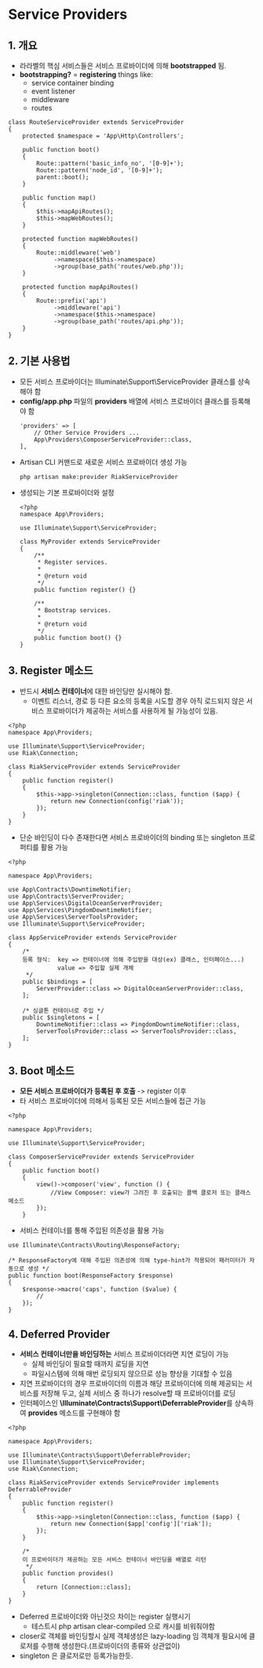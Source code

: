 # Service Providers

## 1. 개요
  - 라라벨의 핵심 서비스들은 서비스 프로바이더에 의해 **bootstrapped** 됨.
  - **bootstrapping?** = **registering** things like:
    - service container binding
    - event listener
    - middleware
    - routes
~~~
class RouteServiceProvider extends ServiceProvider
{
    protected $namespace = 'App\Http\Controllers';

    public function boot()
    {
        Route::pattern('basic_info_no', '[0-9]+');
        Route::pattern('node_id', '[0-9]+');
        parent::boot();
    }

    public function map()
    {
        $this->mapApiRoutes();
        $this->mapWebRoutes();
    }

    protected function mapWebRoutes()
    {
        Route::middleware('web')
             ->namespace($this->namespace)
             ->group(base_path('routes/web.php'));
    }
    
    protected function mapApiRoutes()
    {
        Route::prefix('api')
             ->middleware('api')
             ->namespace($this->namespace)
             ->group(base_path('routes/api.php'));
    }
}
~~~

## 2. 기본 사용법
  - 모든 서비스 프로바이더는 Illuminate\Support\ServiceProvider 클래스를 상속해야 함
  - **config/app.php** 파일의 **providers** 배열에 서비스 프로바이더 클래스를 등록해야 함
    ~~~
    'providers' => [
        // Other Service Providers ...
        App\Providers\ComposerServiceProvider::class,
    ],
    ~~~
  - Artisan CLI 커맨드로 새로운 서비스 프로바이더 생성 가능
    ~~~
    php artisan make:provider RiakServiceProvider
    ~~~
  - 생성되는 기본 프로바이더와 설정
    ~~~
    <?php
    namespace App\Providers;
    
    use Illuminate\Support\ServiceProvider;
    
    class MyProvider extends ServiceProvider
    {
        /**
         * Register services.
         *
         * @return void
         */
        public function register() {}
    
        /**
         * Bootstrap services.
         *
         * @return void
         */
        public function boot() {}
    }
    ~~~

## 3. Register 메소드
  - 반드시 **서비스 컨테이너**에 대한 바인딩만 실시해야 함. 
    - 이벤트 리스너, 경로 등 다른 요소의 등록을 시도할 경우 아직 로드되지 않은 서비스 프로바이더가 제공하는 서비스를 사용하게 될 가능성이 있음.
~~~
<?php
namespace App\Providers;

use Illuminate\Support\ServiceProvider;
use Riak\Connection;

class RiakServiceProvider extends ServiceProvider
{
    public function register()
    {
        $this->app->singleton(Connection::class, function ($app) {
            return new Connection(config('riak'));
        });
    }
}
~~~
  - 단순 바인딩이 다수 존재한다면 서비스 프로바이더의 binding 또는 singleton 프로퍼티를 활용 가능
~~~
<?php

namespace App\Providers;

use App\Contracts\DowntimeNotifier;
use App\Contracts\ServerProvider;
use App\Services\DigitalOceanServerProvider;
use App\Services\PingdomDowntimeNotifier;
use App\Services\ServerToolsProvider;
use Illuminate\Support\ServiceProvider;

class AppServiceProvider extends ServiceProvider
{
    /*
    등록 형식:  key => 컨테이너에 의해 주입받을 대상(ex) 클래스, 인터페이스...)
              value => 주입할 실제 개체
     */
    public $bindings = [
        ServerProvider::class => DigitalOceanServerProvider::class,
    ];
    
    /* 싱글톤 컨테이너로 주입 */
    public $singletons = [
        DowntimeNotifier::class => PingdomDowntimeNotifier::class,
        ServerToolsProvider::class => ServerToolsProvider::class,
    ];
}
~~~

## 3. Boot 메소드
  - **모든 서비스 프로바이더가 등록된 후 호출** -> register 이후
  - 타 서비스 프로바이더에 의해서 등록된 모든 서비스들에 접근 가능
~~~
<?php

namespace App\Providers;

use Illuminate\Support\ServiceProvider;

class ComposerServiceProvider extends ServiceProvider
{
    public function boot()
    {
        view()->composer('view', function () {
            //View Composer: view가 그려진 후 호출되는 콜백 클로저 또는 클래스 메소드
        });
    }
~~~
  - 서비스 컨테이너를 통해 주입된 의존성을 활용 가능
~~~
use Illuminate\Contracts\Routing\ResponseFactory;

/* ResponseFactory에 대해 주입된 의존성에 의해 type-hint가 적용되어 패러미터가 자동으로 생성 */
public function boot(ResponseFactory $response)
{
    $response->macro('caps', function ($value) {
        //
    });
}
~~~

## 4. Deferred Provider
   - **서비스 컨테이너만을 바인딩하는** 서비스 프로바이더라면 지연 로딩이 가능
     - 실제 바인딩이 필요할 때까지 로딩을 지연
     - 파일시스템에 의해 매번 로딩되지 않으므로 성능 향상을 기대할 수 있음
  - 지연 프로바이더의 경우 프로바이더의 이름과 해당 프로바이더에 의해 제공되는 서비스를 저장해 두고, 실제 서비스 중 하나가 resolve할 때 프로바이더를 로딩
  - 인터페이스인 **\Illuminate\Contracts\Support\DeferrableProvider**를 상속하여 **provides** 메소드를 구현해야 함
~~~
<?php

namespace App\Providers;

use Illuminate\Contracts\Support\DeferrableProvider;
use Illuminate\Support\ServiceProvider;
use Riak\Connection;

class RiakServiceProvider extends ServiceProvider implements DeferrableProvider
{
    public function register()
    {
        $this->app->singleton(Connection::class, function ($app) {
            return new Connection($app['config']['riak']);
        });
    }

    /*
    이 프로바이더가 제공하는 모든 서비스 컨테이너 바인딩을 배열로 리턴
     */
    public function provides()
    {
        return [Connection::class];
    }
}
~~~

* Deferred 프로바이더와 아닌것으 차이는 register 실행시기 
    - 테스트시 php artisan clear-compiled 으로 캐시를 비워줘야함
* closer로 객체를 바인딩할시 실제 객체생성은 lazy-loading 임 객체개 필요시에 클로저를 수행해 생성한다.(프로바이더의 종류와 상관없이)
* singleton 은 클로저로만 등록가능한듯.
    